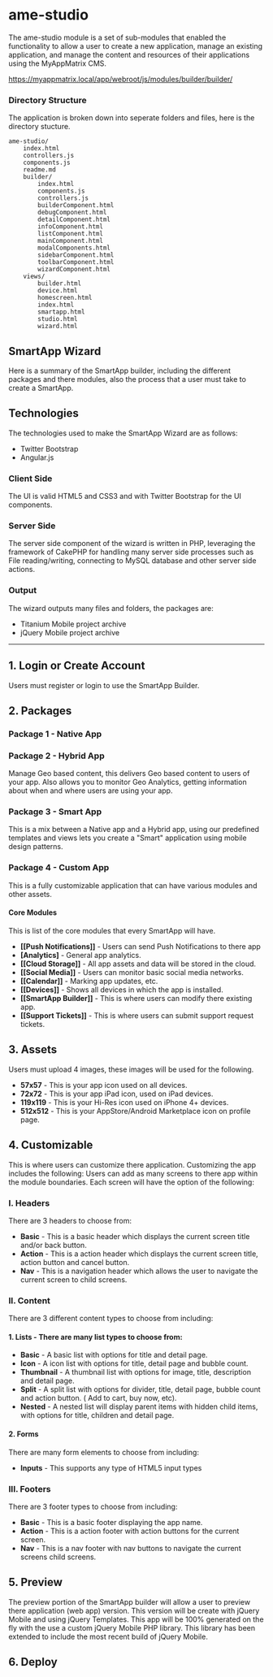 # ame-studio
The ame-studio module is a set of sub-modules that enabled the functionality to allow a user to create a new application, manage an existing application, and manage the content and resources of their applications using the MyAppMatrix CMS.


https://myappmatrix.local/app/webroot/js/modules/builder/builder/




### Directory Structure
The application is broken down into seperate folders and files, here is the directory stucture.



	ame-studio/
		index.html
		controllers.js
		components.js
		readme.md
		builder/
			index.html
			components.js
			controllers.js
			builderComponent.html
			debugComponent.html
			detailComponent.html
			infoComponent.html
			listComponent.html
			mainComponent.html
			modalComponents.html
			sidebarComponent.html
			toolbarComponent.html
			wizardComponent.html
		views/
			builder.html
			device.html
			homescreen.html
			index.html
			smartapp.html
			studio.html
			wizard.html		




## SmartApp Wizard
Here is a summary of the SmartApp builder, including the different packages and there modules, also the process that a user must take to create a SmartApp.



## Technologies
The technologies used to make the SmartApp Wizard are as follows:

* Twitter Bootstrap
* Angular.js 




### Client Side 
The UI is valid HTML5 and CSS3 and with Twitter Bootstrap for the UI components.

### Server Side 
The server side component of the wizard is written in PHP, leveraging the framework of CakePHP for handling many server side processes such as File reading/writing, connecting to MySQL database and other server side actions.


### Output
The wizard outputs many files and folders, the packages are:


 * Titanium Mobile project archive
 * jQuery Mobile project archive






---



## 1. Login or Create Account
Users must register or login to use the SmartApp Builder.


## 2. Packages


### Package 1 - Native App



### Package 2 - Hybrid App
Manage Geo based content, this delivers Geo based content to users of your app. Also allows you to monitor Geo Analytics, getting information about when and where users are using your app.

### Package 3 - Smart App
This is a mix between a Native app and a Hybrid app, using our predefined templates and views lets you create a "Smart" application using mobile design patterns.

### Package 4 - Custom App
This is a fully customizable application that can have various modules and other assets.


#### Core Modules
This is list of the core modules that every SmartApp will have.

* **[[Push Notifications]]** - Users can send Push Notifications to there app
* **[Analytics]** - General app analytics.
* **[[Cloud Storage]]** - All app assets and data will be stored in the cloud.
* **[[Social Media]]** - Users can monitor basic social media networks.
* **[[Calendar]]** - Marking app updates, etc.
* **[[Devices]]** - Shows all devices in which the app is installed.
* **[[SmartApp Builder]]** - This is where users can modify there existing app.
* **[[Support Tickets]]** - This is where users can submit support request tickets.




## 3. Assets
Users must upload 4 images, these images will be used for the following.

* **57x57** - This is your app icon used on all devices.
* **72x72** - This is your app iPad icon, used on iPad devices.
* **119x119** - This is your Hi-Res icon used on iPhone 4+ devices.
* **512x512** - This is your AppStore/Android Marketplace icon on profile page.











## 4. Customizable
This is where users can customize there application. Customizing the app includes the following:
Users can add as many screens to there app within the module boundaries. Each screen will have the option of the following:





### I. Headers
There are 3 headers to choose from:

* **Basic** - This is a basic header which displays the current screen title and/or back button.
* **Action** - This is a action header which displays the current screen title, action button and cancel button.
* **Nav** - This is a navigation header which allows the user to navigate the current screen to child screens.



### II. Content
There are 3 different content types to choose from including:

#### 1. Lists - There are many list types to choose from:

* **Basic** - A basic list with options for title and detail page.
* **Icon** - A icon list with options for title, detail page and bubble count.
* **Thumbnail** - A thumbnail list with options for image, title, description and detail page.
* **Split** - A split list with options for divider, title, detail page, bubble count and action button. ( Add to cart, buy now, etc).
* **Nested** - A nested list will display parent items with hidden child items, with options for title, children and detail page.


#### 2. Forms
There are many form elements to choose from including:

* **Inputs** - This supports any type of HTML5 input types



### III. Footers 
There are 3 footer types to choose from including:

* **Basic** - This is a basic footer displaying the app name.
* **Action** - This is a action footer with action buttons for the current screen.
* **Nav** - This is a nav footer with nav buttons to navigate the current screens child screens.
	


## 5. Preview
The preview portion of the SmartApp builder will allow a user to preview there application (web app) version. 
This version will be create with jQuery Mobile and using jQuery Templates. 
This app will be 100% generated on the fly with the use a custom jQuery Mobile PHP library. 
This library has been extended to include the most recent build of jQuery Mobile. 





## 6. Deploy
